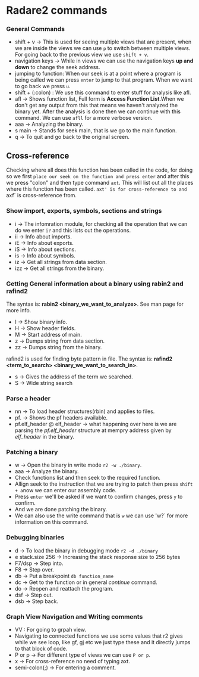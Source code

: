 # Radare2 commands

### General Commands
- shift + v -> This is used for seeing multiple views that are present, when we are inside the views we can use `p` to switch between multiple views. For going back to the previous view we use `shift + v`.
- navigation keys -> While in views we can use the navigation keys **up and down** to change the seek address.
- jumping to function: When our seek is at a point where a program is being called we can press `enter` to jump to that program. When we want to go back we press `u`.
- shift + (:colon) : We use this command to enter stuff for analysis like afl.
- afl -> Shows function list, Full form is **Access Function List**.When we don't get any output from this that means we haven't analyzed the binary yet. After the analysis is done then we can continue with this command. We can use `afll` for a more verbose version.
- aaa -> Analyzing the binary.
- s main -> Stands for seek main, that is we go to the main function.
- q -> To quit and go back to the original screen.

## Cross-reference
Checking where all does this function has been called in the code, for doing so we first `place our seek on the function and press enter` and after this we press "colon" and then type command `axt`. This will list out all the places where this function has been called. `axt' is for cross-reference to and `axf` is cross-reference from.

### Show import, exports, symbols, sections and strings
- i -> The infomration module, for checking all the operation that we can do we enter `i?` and this lists out the operations.
- ii -> Info about imports.
- iE -> Info about exports.
- iS -> Info about sections.
- is -> Info about symbols.
- iz -> Get all strings from data section.
- izz -> Get all strings from the binary.

### Getting General information about a binary using rabin2 and rafind2
The syntax is: **rabin2 <tag> <binary_we_want_to_analyze>**. See man page for more info.
- I -> Show binary info.
- H -> Show header fields.
- M -> Start address of main.
- z -> Dumps string from data section.
- zz -> Dumps string from the binary.

rafind2 is used for finding byte pattern in file.
The syntax is: **rafind2 <tag> <term_to_search> <binary_we_want_to_search_in>**.
- s -> Gives the address of the term we searched.
- S -> Wide string search

### Parse a header
- nn -> To load header structures(rbin) and applies to files.
- pf. -> Shows the pf headers available.
- pf.elf_header @ elf_header -> what happening over here is we are parsing the *pf.elf_header* structure at mempry address given by *elf_header* in the binary.

### Patching a binary
- w -> Open the binary in write mode `r2 -w ./binary`.
- aaa -> Analyze the binary.
- Check functions list and then seek to the required function.
- Allign seek to the instruction that we are trying to patch then press `shift + a`now we can enter our assembly code.
- Press `enter` we'll be asked if we want to confirm changes, press `y` to confirm.
- And we are done patching the binary.
- We can also use the write command that is `w` we can use 'w?` for more information on this command.

### Debugging binaries
- d -> To load the binary in debugging mode `r2 -d ./binary`
- e stack.size 256 -> Increasing the stack response size to 256 bytes
- F7/dsp -> Step into.
- F8 -> Step over.
- db -> Put a breakpoint `db function_name`
- dc -> Get to the function or in general *continue* command.
- do -> Reopen and reattach the program.
- dsf -> Step out.
- dsb -> Step back.

### Graph View Navigation and Writing comments
- VV : For going to grpah view.
- Navigating to connected functions we use some values that r2 gives while we see loop, like gf, gj etc we just type these and it directly jumps to that block of code.
- P or p -> For different type of views we can use `P or p`.
- x -> For cross-reference no need of typing axt.
- semi-colon(;) -> For entering a comment.

